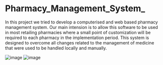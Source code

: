 # Pharmacy_Management_System_
In this project we tried to develop a computerised and web based pharmacy management system.
Our main intension is to allow this software to be used in most retailing pharmacies where a small point of customization will be required to each pharmacy in the implementation period. This system is designed to overcome all changes related to the management of medicine that were used to be handled locally and manually.


![image](https://user-images.githubusercontent.com/97798987/214414561-d9cb29e4-3932-4148-b1d0-324c50e830e0.png)
![image](https://user-images.githubusercontent.com/97798987/214415177-db3e10a2-d6d9-472e-b6aa-98413c5c52f4.png)
